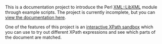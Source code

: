 This is a documentation project to introduce the Perl
[XML::LibXML](https://metacpan.org/release/XML-LibXML) module through example
scripts.  The project is currently incomplete, but you can [view the
documentation here](http://grantm.github.io/perl-libxml-by-example/).

One of the features of this project is an [interactive XPath
sandbox](http://grantm.github.io/perl-libxml-by-example/_static/xpath-sandbox/xpath-sandbox.html)
which you can use to try out different XPath expressions and see which parts of
the document are matched.
